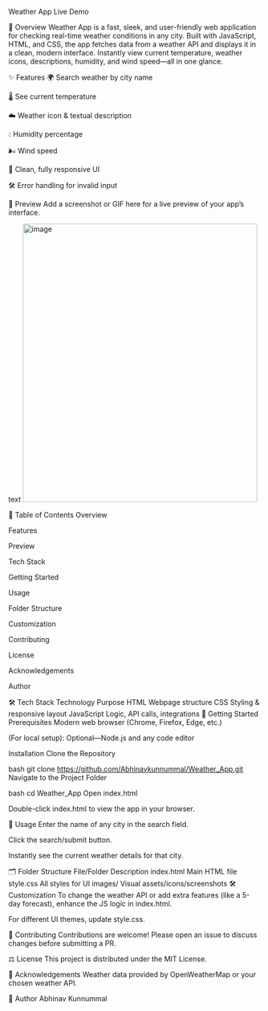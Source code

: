 
Weather App
Live Demo

🚀 Overview
Weather App is a fast, sleek, and user-friendly web application for checking real-time weather conditions in any city. Built with JavaScript, HTML, and CSS, the app fetches data from a weather API and displays it in a clean, modern interface. Instantly view current temperature, weather icons, descriptions, humidity, and wind speed—all in one glance.

✨ Features
🌍 Search weather by city name

🌡️ See current temperature

☁️ Weather icon & textual description

💧 Humidity percentage

🌬️ Wind speed

📱 Clean, fully responsive UI

🛠️ Error handling for invalid input

📸 Preview
Add a screenshot or GIF here for a live preview of your app’s interface.

text
<img width="467" height="554" alt="image" src="https://github.com/user-attachments/assets/e693d010-15a3-46ed-9207-b5dbb4387551" />

📂 Table of Contents
Overview

Features

Preview

Tech Stack

Getting Started

Usage

Folder Structure

Customization

Contributing

License

Acknowledgements

Author

🛠️ Tech Stack
Technology	Purpose
HTML	Webpage structure
CSS	Styling & responsive layout
JavaScript	Logic, API calls, integrations
🚦 Getting Started
Prerequisites
Modern web browser (Chrome, Firefox, Edge, etc.)

(For local setup): Optional—Node.js and any code editor

Installation
Clone the Repository

bash
git clone https://github.com/Abhinavkunnummal/Weather_App.git
Navigate to the Project Folder

bash
cd Weather_App
Open index.html

Double-click index.html to view the app in your browser.

📖 Usage
Enter the name of any city in the search field.

Click the search/submit button.

Instantly see the current weather details for that city.

🗂️ Folder Structure
File/Folder	Description
index.html	Main HTML file
style.css	All styles for UI
images/	Visual assets/icons/screenshots
🛠️ Customization
To change the weather API or add extra features (like a 5-day forecast), enhance the JS logic in index.html.

For different UI themes, update style.css.

🤝 Contributing
Contributions are welcome! Please open an issue to discuss changes before submitting a PR.

⚖️ License
This project is distributed under the MIT License.

🙏 Acknowledgements
Weather data provided by OpenWeatherMap or your chosen weather API.

👤 Author
Abhinav Kunnummal
